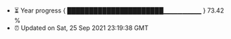 - ⏳ Year progress { ██████████████████████▁▁▁▁▁▁▁▁ } 73.42 %
- ⏰ Updated on Sat, 25 Sep 2021 23:19:38 GMT

